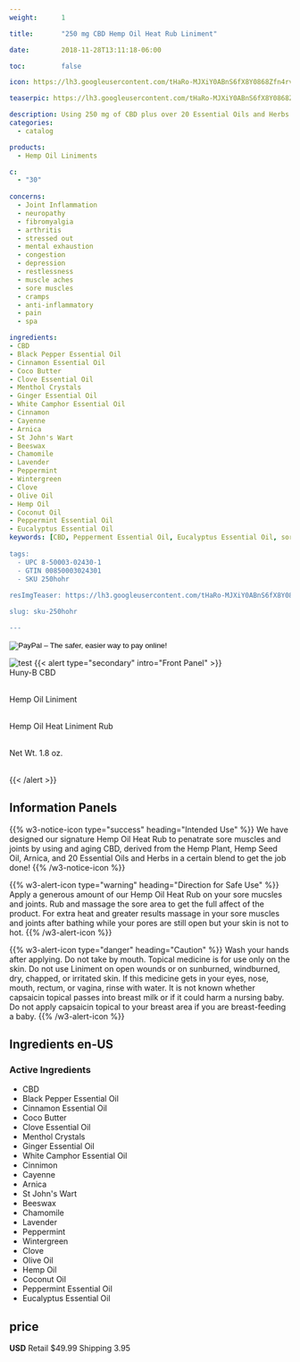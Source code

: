 ```yaml
---
weight:      1

title:       "250 mg CBD Hemp Oil Heat Rub Liniment"

date:        2018-11-28T13:11:18-06:00

toc:         false

icon: https://lh3.googleusercontent.com/tHaRo-MJXiY0ABnS6fX8Y0868Zfn4rvm0tfPcgixrwQB9ow8Wc0Ey8BOtQYoGzHGaKOQcMYQ8T1W1dTpb6MV6wzfRpkGw5amI7YUV9b5NdNiKNJLsSEE3UchkQcxMG8Ng6UYfEEhcg=w120

teaserpic: https://lh3.googleusercontent.com/tHaRo-MJXiY0ABnS6fX8Y0868Zfn4rvm0tfPcgixrwQB9ow8Wc0Ey8BOtQYoGzHGaKOQcMYQ8T1W1dTpb6MV6wzfRpkGw5amI7YUV9b5NdNiKNJLsSEE3UchkQcxMG8Ng6UYfEEhcg=w512

description: Using 250 mg of CBD plus over 20 Essential Oils and Herbs to provide relief for sore muscles, aches and pains.
categories: 
  - catalog

products: 
  - Hemp Oil Liniments

c:
  - "30"
  
concerns:
  - Joint Inflammation
  - neuropathy
  - fibromyalgia
  - arthritis
  - stressed out
  - mental exhaustion
  - congestion
  - depression
  - restlessness
  - muscle aches
  - sore muscles
  - cramps
  - anti-inflammatory
  - pain
  - spa 

ingredients:
- CBD
- Black Pepper Essential Oil
- Cinnamon Essential Oil
- Coco Butter
- Clove Essential Oil
- Menthol Crystals
- Ginger Essential Oil
- White Camphor Essential Oil
- Cinnamon 
- Cayenne 
- Arnica
- St John's Wart
- Beeswax
- Chamomile
- Lavender
- Peppermint
- Wintergreen
- Clove
- Olive Oil
- Hemp Oil
- Coconut Oil
- Peppermint Essential Oil
- Eucalyptus Essential Oil
keywords: [CBD, Pepperment Essential Oil, Eucalyptus Essential Oil, sore muscles, arnica, St John's Wart, Lavender, Black Pepper Essential Oil, Cinnamon Essential Oil, Clove Essential Oil, White Camphor Essential Oil, Chamomile,Comfrey leaves, wintergreen, Cayenne, Capsaicin, all natural, hemp oil, full spectrum,broad spectrum,organic,herbal remedies, neuropathy,relaxing, arthris, fibramialoga, stiff muscles, Ginger Essential Oil,pain, Menthol crystals]
  
tags: 
  - UPC 8-50003-02430-1
  - GTIN 00850003024301
  - SKU 250hohr
  
resImgTeaser: https://lh3.googleusercontent.com/tHaRo-MJXiY0ABnS6fX8Y0868Zfn4rvm0tfPcgixrwQB9ow8Wc0Ey8BOtQYoGzHGaKOQcMYQ8T1W1dTpb6MV6wzfRpkGw5amI7YUV9b5NdNiKNJLsSEE3UchkQcxMG8Ng6UYfEEhcg=w240

slug: sku-250hohr

---
```

<form action="https://www.paypal.com/cgi-bin/webscr" method="post" target="_top">
<input type="hidden" name="cmd" value="_s-xclick">
<input type="hidden" name="hosted_button_id" value="4C6LQ7MDYQVZS">
<input type="image" src="https://www.paypalobjects.com/en_US/GB/i/btn/btn_buynowCC_LG.gif" border="0" name="submit" alt="PayPal – The safer, easier way to pay online!">
<img alt="" border="0" src="https://www.paypalobjects.com/en_US/i/scr/pixel.gif" width="1" height="1">
</form>


![test](https://lh3.googleusercontent.com/tHaRo-MJXiY0ABnS6fX8Y0868Zfn4rvm0tfPcgixrwQB9ow8Wc0Ey8BOtQYoGzHGaKOQcMYQ8T1W1dTpb6MV6wzfRpkGw5amI7YUV9b5NdNiKNJLsSEE3UchkQcxMG8Ng6UYfEEhcg=w240)
{{< alert type="secondary" intro="Front Panel" >}}
<br />Huny-B CBD

<br /> Hemp Oil Liniment

<br />Hemp Oil Heat Liniment Rub

<br />Net Wt. 1.8 oz.

<br />
{{< /alert >}}
    
## Information Panels
{{% w3-notice-icon type="success" heading="Intended Use" %}}
We have designed our signature Hemp Oil Heat Rub to penatrate sore muscles and joints by using and aging CBD, derived from the Hemp Plant, Hemp Seed Oil, Arnica, and 20 Essential Oils and Herbs in a certain blend to get the job done!
{{% /w3-notice-icon %}}

{{% w3-alert-icon 
type="warning" 
heading="Direction for Safe Use" %}}
Apply a generous amount of our Hemp Oil Heat Rub on your sore mucsles and joints. Rub and massage the sore area to get the full affect of the product. For extra heat and greater results massage in your sore muscles and joints after bathing while your pores are still open but your skin is not to hot. 
{{% /w3-alert-icon %}}

{{% w3-alert-icon 
type="danger" 
heading="Caution" %}}
Wash your hands after applying. Do not take by mouth. Topical medicine is for use only on the skin. Do not use Liniment on open wounds or on sunburned, windburned, dry, chapped, or irritated skin. If this medicine gets in your eyes, nose, mouth, rectum, or vagina, rinse with water. It is not known whether capsaicin topical passes into breast milk or if it could harm a nursing baby. Do not apply capsaicin topical to your breast area if you are breast-feeding a baby.
{{% /w3-alert-icon %}}
  

## Ingredients en-US 
### Active Ingredients
- CBD
- Black Pepper Essential Oil
- Cinnamon Essential Oil
- Coco Butter
- Clove Essential Oil
- Menthol Crystals
- Ginger Essential Oil
- White Camphor Essential Oil
- Cinnimon 
- Cayenne 
- Arnica
- St John's Wart
- Beeswax
- Chamomile
- Lavender
- Peppermint
- Wintergreen
- Clove
- Olive Oil
- Hemp Oil
- Coconut Oil
- Peppermint Essential Oil
- Eucalyptus Essential Oil


## price

**USD**
Retail $49.99
Shipping 3.95

